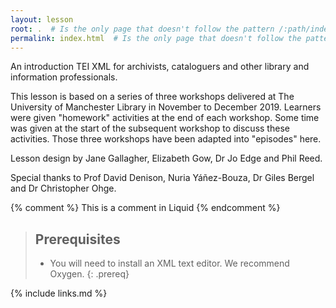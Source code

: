 ```yaml
---
layout: lesson
root: .  # Is the only page that doesn't follow the pattern /:path/index.html
permalink: index.html  # Is the only page that doesn't follow the pattern /:path/index.html
---
```


An introduction TEI XML for archivists, cataloguers and other library and information professionals.

This lesson is based on a series of three workshops delivered at The University of Manchester Library in November to December 2019.
Learners were given "homework" activities at the end of each workshop.
Some time was given at the start of the subsequent workshop to discuss these activities. 
Those three workshops have been adapted into "episodes" here.

Lesson design by Jane Gallagher, Elizabeth Gow, Dr Jo Edge and Phil Reed.

Special thanks to Prof David Denison, Nuria Yáñez-Bouza, Dr Giles Bergel and Dr Christopher Ohge.

<!-- this is an html comment -->

{% comment %} This is a comment in Liquid {% endcomment %}

> ## Prerequisites
>
> - You will need to install an XML text editor. We recommend Oxygen.
{: .prereq}

{% include links.md %}
